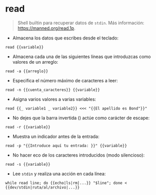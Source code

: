 # read

> Shell builtin para recuperar datos de `stdin`.
> Más información: <https://manned.org/read.1p>.

- Almacena los datos que escribes desde el teclado:

`read {{variable}}`

- Almacena cada una de las siguientes líneas que introduzcas como valores de un arreglo:

`read -a {{arreglo}}`

- Especifica el número máximo de caracteres a leer:

`read -n {{cuenta_caracteres}} {{variable}}`

- Asigna varios valores a varias variables:

`read {{_ variable1 _ variable2}} <<< "{{El apellido es Bond"}}"`

- No dejes que la barra invertida (\) actúe como carácter de escape:

`read -r {{variable}}`

- Muestra un indicador antes de la entrada:

`read -p "{{Introduce aquí tu entrada: }}" {{variable}}`

- No hacer eco de los caracteres introducidos (modo silencioso):

`read -s {{variable}}`

- Lee `stdin` y realiza una acción en cada línea:

`while read line; do {{echo|ls|rm|...}} "$line"; done < {{dev/stdin|ruta/al/archivo|...}}`
